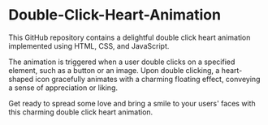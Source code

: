 # Double-Click-Heart-Animation
This GitHub repository contains a delightful double click heart animation implemented using HTML, CSS, and JavaScript.

The animation is triggered when a user double clicks on a specified element, such as a button or an image. Upon double clicking, a heart-shaped icon gracefully animates with a charming floating effect, conveying a sense of appreciation or liking.

Get ready to spread some love and bring a smile to your users' faces with this charming double click heart animation.
